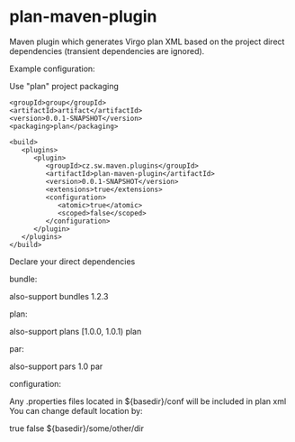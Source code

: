 plan-maven-plugin
=================

Maven plugin which generates Virgo plan XML based on the project direct dependencies (transient dependencies are ignored).
 
Example configuration:

Use "plan" project packaging

	<groupId>group</groupId>
	<artifactId>artifact</artifactId>
	<version>0.0.1-SNAPSHOT</version>
	<packaging>plan</packaging>
	
	<build>
	   <plugins>
	      <plugin>
	         <groupId>cz.sw.maven.plugins</groupId>
	         <artifactId>plan-maven-plugin</artifactId>
	         <version>0.0.1-SNAPSHOT</version>
	         <extensions>true</extensions>
	         <configuration>
	            <atomic>true</atomic>
	            <scoped>false</scoped>
	         </configuration>
	      </plugin>
	   </plugins>
	</build>
	

Declare your direct dependencies

bundle:

   <dependency>
      <groupId>also-support</groupId>
      <artifactId>bundles</artifactId>
      <version>1.2.3</version>
   </dependency>

plan:

   <dependency>
      <groupId>also-support</groupId>
      <artifactId>plans</artifactId>
      <version>[1.0.0, 1.0.1)</version>
      <type>plan</type>
   </dependency>
   
par:

   <dependency>
      <groupId>also-support</groupId>
      <artifactId>pars</artifactId>
      <version>1.0</version>
      <type>par</type>
   </dependency>
   
configuration:

   Any .properties files located in ${basedir}/conf will be included in plan xml
   You can change default location by:

   <configuration>
      <atomic>true</atomic>
      <scoped>false</scoped>
      <configurationDir>${basedir}/some/other/dir</configurationDir>
   </configuration>
